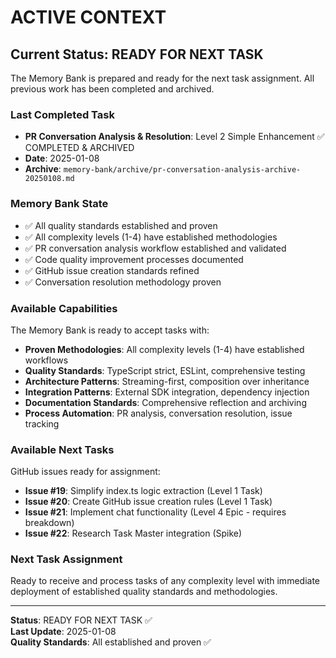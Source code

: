 # ACTIVE CONTEXT

## Current Status: READY FOR NEXT TASK

The Memory Bank is prepared and ready for the next task assignment. All previous work has been completed and archived.

### Last Completed Task

- **PR Conversation Analysis & Resolution**: Level 2 Simple Enhancement ✅ COMPLETED & ARCHIVED
- **Date**: 2025-01-08
- **Archive**: `memory-bank/archive/pr-conversation-analysis-archive-20250108.md`

### Memory Bank State

- ✅ All quality standards established and proven
- ✅ All complexity levels (1-4) have established methodologies
- ✅ PR conversation analysis workflow established and validated
- ✅ Code quality improvement processes documented
- ✅ GitHub issue creation standards refined
- ✅ Conversation resolution methodology proven

### Available Capabilities

The Memory Bank is ready to accept tasks with:

- **Proven Methodologies**: All complexity levels (1-4) have established workflows
- **Quality Standards**: TypeScript strict, ESLint, comprehensive testing
- **Architecture Patterns**: Streaming-first, composition over inheritance
- **Integration Patterns**: External SDK integration, dependency injection
- **Documentation Standards**: Comprehensive reflection and archiving
- **Process Automation**: PR analysis, conversation resolution, issue tracking

### Available Next Tasks

GitHub issues ready for assignment:

- **Issue #19**: Simplify index.ts logic extraction (Level 1 Task)
- **Issue #20**: Create GitHub issue creation rules (Level 1 Task)
- **Issue #21**: Implement chat functionality (Level 4 Epic - requires breakdown)
- **Issue #22**: Research Task Master integration (Spike)

### Next Task Assignment

Ready to receive and process tasks of any complexity level with immediate deployment of established quality standards and methodologies.

---

**Status**: READY FOR NEXT TASK ✅  
**Last Update**: 2025-01-08  
**Quality Standards**: All established and proven ✅
